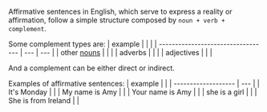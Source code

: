 Affirmative sentences in English, which serve to express a reality or affirmation, follow a simple structure composed by `noun + verb + complement`.

Some complement types are:
| example                            |     |     |
| ---------------------------------- | --- | --- |
| other [nouns](/learn/english/noun) |     |     |
| adverbs                            |     |     |
| adjectives                         |     |     |

And a complement can be either direct or indirect.

Examples of affirmative sentences:
| example             |     |
| ------------------- | --- |
| It's Monday         |     |
| My name is Amy      |     |
| Your name is Amy    |     |
| she is a girl       |     |
| She is from Ireland |     |
